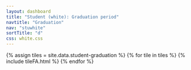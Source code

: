 ```yaml
---
layout: dashboard
title: "Student (white): Graduation period"
navtitle: "Graduation"
nav: "stuwhite"
sortTitle: "d"
css: white.css
---
```


{% assign tiles = site.data.student-graduation  %}
{% for tile in tiles %}
  {% include tileFA.html %}
{% endfor %}
